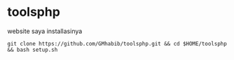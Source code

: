 # toolsphp
website saya
installasinya
```
git clone https://github.com/GMhabib/toolsphp.git && cd $HOME/toolsphp && bash setup.sh
```
